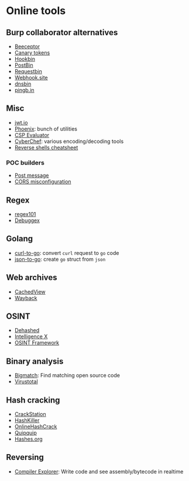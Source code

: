 # Online tools

## Burp collaborator alternatives
* [Beeceptor](https://beeceptor.com/)
* [Canary tokens](http://canarytokens.org)
* [Hookbin](https://hookbin.com)
* [PostBin](https://postb.in/)
* [Requestbin](https://requestbin.com/)
* [Webhook.site](https://webhook.site)
* [dnsbin](http://dnsbin.zhack.ca)
* [pingb.in](http://pingb.in)

## Misc
* [jwt.io](https://jwt.io)
* [Phoenix](https://www.hahwul.com/phoenix/): bunch of utilities
* [CSP Evaluator](https://csp-evaluator.withgoogle.com/)
* [CyberChef](https://gchq.github.io/CyberChef): various encoding/decoding tools
* [Reverse shells cheatsheet](http://pentestmonkey.net/cheat-sheet/shells/reverse-shell-cheat-sheet)

### POC builders
* [Post message](https://tools.honoki.net/postmessage.html)
* [CORS misconfiguration](https://tools.honoki.net/cors.html)

## Regex
* [regex101](https://regex101.com)
* [Debuggex](https://www.debuggex.com)

## Golang
* [curl-to-go](https://mholt.github.io/curl-to-go/): convert `curl` request to
    `go` code
* [json-to-go](https://mholt.github.io/json-to-go/): create `go` struct from
    `json`

## Web archives
* [CachedView](https://cachedview.com)
* [Wayback](https://web.archive.org/)

## OSINT
* [Dehashed](https://dehashed.com/)
* [Intelligence X](https://intelx.io/)
* [OSINT Framework](https://osintframework.com/)

## Binary analysis
* [Bigmatch](https://bigmatch.rev.ng/static/index.html): Find matching open source code
* [Virustotal](https://www.virustotal.com/gui/home)

## Hash cracking
* [CrackStation](https://crackstation.net)
* [HashKiller](https://hashkiller.co.uk)
* [OnlineHashCrack](https://www.onlinehashcrack.com)
* [Quipquip](https://quipqiup.com)
* [Hashes.org](https://hashes.org)

## Reversing
* [Compiler Explorer](https://gcc.godbolt.org/): Write code and see
  assembly/bytecode in realtime
